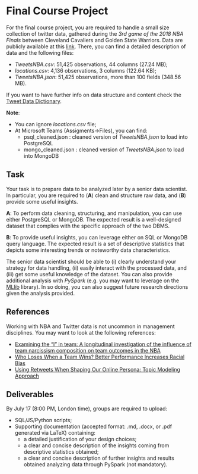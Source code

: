 # Final Course Project

For the final course project, you are required to handle a small size
collection of twitter data, gathered during the _3rd game of the 2018 NBA Finals_
between Cleveland Cavaliers and Golden State Warriors. Data are publicly
available at this
[link](https://www.kaggle.com/xvivancos/tweets-during-cavaliers-vs-warriors).
There, you can find a detailed description of data and the following files:

* _TweetsNBA.csv_: 51,425 observations, 44 columns (27.24 MB);
* _locations.csv_: 4,136 observations, 3 columns (122.64 KB);
* _TweetsNBA.json_: 51,425 observations, more than 100 fields (348.56 MB).

If you want to have further info on data structure and content check the 
[Tweet Data Dictionary](https://developer.twitter.com/en/docs/tweets/data-dictionary/overview/tweet-object).

**Note**: 
* You can ignore _locations.csv_ file;
* At Microsoft Teams (Assigments->Files), you can find:
  * psql_cleaned.json : cleaned version of _TweetsNBA.json_ to load into PostgreSQL
  * mongo_cleaned.json : cleaned version of _TweetsNBA.json_ to load into MongoDB

## Task

Your task is to prepare data to be analyzed later by a senior data
scientist. In particular, you are required to (**A**) clean and structure raw
data, and (**B**) provide some useful insights. 

**A**: To perform data cleaning, structuring, and manipulation, you can use either
PostgreSQL or MongoDB. The expected result is a well-designed dataset that
complies with the specific approach of the two DBMS.

**B**: To provide useful insights, you can leverage either on SQL or MongoDB
query language. The expected result is a set of descriptive
statistics that depicts some interesting trends or noteworthy data characteristics.

The senior data scientist should be able to (i) clearly understand your strategy
for data handling, (ii) easily interact with the processed data, and (iii) get
some useful knowledge of the dataset. You can also provide additional analysis
with _PySpark_ (e.g. you may want to leverage on the
[MLlib](https://spark.apache.org/docs/latest/api/python/pyspark.mllib.html)
library). In so doing, you can also suggest future research directions
given the analysis provided.

## References

Working with NBA and Twitter data is not uncommon in management disciplines. You
may want to look at the following references:

* [Examining the “I” in team: A longitudinal investigation of the influence of 
  team narcissism composition on team outcomes in the NBA](https://journals.aom.org/doi/abs/10.5465/amj.2017.0218)
* [Who Loses When a Team Wins? Better Performance Increases Racial Bias](https://pubsonline.informs.org/doi/10.1287/orsc.2018.1232)
* [Using Retweets When Shaping Our Online Persona: Topic Modeling Approach](https://misq.org/using-retweets-when-shaping-our-online-persona-topic-modeling-approach.html)

## Deliverables

By July 17 (8:00 PM, London time), groups are required to upload:

* SQL/JS/Python scripts;
* Supporting documentation (accepted format: .md, .docx, or .pdf generated via LaTeX) containing:
  * a detailed justification of your design choices;
  * a clear and concise description of the insights coming from descriptive
      statistics obtained;
  * a clear and concise description of further insights and results obtained 
      analyzing data through PySpark (not mandatory). 
